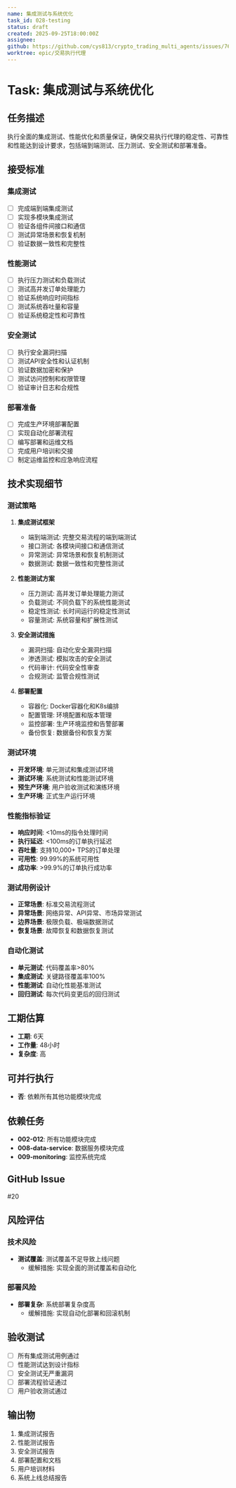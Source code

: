 ```yaml
---
name: 集成测试与系统优化
task_id: 028-testing
status: draft
created: 2025-09-25T18:00:00Z
assignee:
github: https://github.com/cys813/crypto_trading_multi_agents/issues/76
worktree: epic/交易执行代理
---
```


# Task: 集成测试与系统优化

## 任务描述
执行全面的集成测试、性能优化和质量保证，确保交易执行代理的稳定性、可靠性和性能达到设计要求，包括端到端测试、压力测试、安全测试和部署准备。

## 接受标准

### 集成测试
- [ ] 完成端到端集成测试
- [ ] 实现多模块集成测试
- [ ] 验证各组件间接口和通信
- [ ] 测试异常场景和恢复机制
- [ ] 验证数据一致性和完整性

### 性能测试
- [ ] 执行压力测试和负载测试
- [ ] 测试高并发订单处理能力
- [ ] 验证系统响应时间指标
- [ ] 测试系统吞吐量和容量
- [ ] 验证系统稳定性和可靠性

### 安全测试
- [ ] 执行安全漏洞扫描
- [ ] 测试API安全性和认证机制
- [ ] 验证数据加密和保护
- [ ] 测试访问控制和权限管理
- [ ] 验证审计日志和合规性

### 部署准备
- [ ] 完成生产环境部署配置
- [ ] 实现自动化部署流程
- [ ] 编写部署和运维文档
- [ ] 完成用户培训和交接
- [ ] 制定运维监控和应急响应流程

## 技术实现细节

### 测试策略
1. **集成测试框架**
   - 端到端测试: 完整交易流程的端到端测试
   - 接口测试: 各模块间接口和通信测试
   - 异常测试: 异常场景和恢复机制测试
   - 数据测试: 数据一致性和完整性测试

2. **性能测试方案**
   - 压力测试: 高并发订单处理能力测试
   - 负载测试: 不同负载下的系统性能测试
   - 稳定性测试: 长时间运行的稳定性测试
   - 容量测试: 系统容量和扩展性测试

3. **安全测试措施**
   - 漏洞扫描: 自动化安全漏洞扫描
   - 渗透测试: 模拟攻击的安全测试
   - 代码审计: 代码安全性审查
   - 合规测试: 监管合规性测试

4. **部署配置**
   - 容器化: Docker容器化和K8s编排
   - 配置管理: 环境配置和版本管理
   - 监控部署: 生产环境监控和告警部署
   - 备份恢复: 数据备份和恢复方案

### 测试环境
- **开发环境**: 单元测试和集成测试环境
- **测试环境**: 系统测试和性能测试环境
- **预生产环境**: 用户验收测试和演练环境
- **生产环境**: 正式生产运行环境

### 性能指标验证
- **响应时间**: <10ms的指令处理时间
- **执行延迟**: <100ms的订单执行延迟
- **吞吐量**: 支持10,000+ TPS的订单处理
- **可用性**: 99.99%的系统可用性
- **成功率**: >99.9%的订单执行成功率

### 测试用例设计
- **正常场景**: 标准交易流程测试
- **异常场景**: 网络异常、API异常、市场异常测试
- **边界场景**: 极限负载、极端数据测试
- **恢复场景**: 故障恢复和数据恢复测试

### 自动化测试
- **单元测试**: 代码覆盖率>80%
- **集成测试**: 关键路径覆盖率100%
- **性能测试**: 自动化性能基准测试
- **回归测试**: 每次代码变更后的回归测试

## 工期估算
- **工期**: 6天
- **工作量**: 48小时
- **复杂度**: 高

## 可并行执行
- **否**: 依赖所有其他功能模块完成

## 依赖任务
- **002-012**: 所有功能模块完成
- **008-data-service**: 数据服务模块完成
- **009-monitoring**: 监控系统完成

## GitHub Issue
#20

## 风险评估

### 技术风险
- **测试覆盖**: 测试覆盖不足导致上线问题
  - 缓解措施: 实现全面的测试覆盖和自动化

### 部署风险
- **部署复杂**: 系统部署复杂度高
  - 缓解措施: 实现自动化部署和回滚机制

## 验收测试
- [ ] 所有集成测试用例通过
- [ ] 性能测试达到设计指标
- [ ] 安全测试无严重漏洞
- [ ] 部署流程验证通过
- [ ] 用户验收测试通过

## 输出物
1. 集成测试报告
2. 性能测试报告
3. 安全测试报告
4. 部署配置和文档
5. 用户培训材料
6. 系统上线总结报告